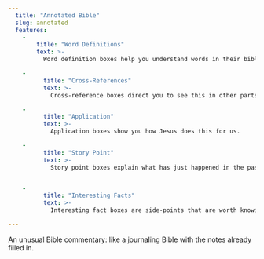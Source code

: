 ```yaml
---
  title: "Annotated Bible"
  slug: annotated
  features:
    -
        title: "Word Definitions"
        text: >-
          Word definition boxes help you understand words in their biblical context.

    -
          title: "Cross-References"
          text: >-
            Cross-reference boxes direct you to see this in other parts of the Bible.

    -
          title: "Application"
          text: >-
            Application boxes show you how Jesus does this for us.

    -
          title: "Story Point"
          text: >-
            Story point boxes explain what has just happened in the passage.


    -
          title: "Interesting Facts"
          text: >-
            Interesting fact boxes are side-points that are worth knowing.

---
```

An unusual Bible commentary: like a journaling Bible with the notes already filled in.
